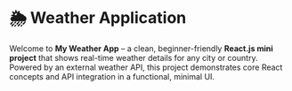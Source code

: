 # 🌦️ Weather Application

Welcome to **My Weather App** – a clean, beginner-friendly **React.js mini project** that shows real-time weather details for any city or country. Powered by an external weather API, this project demonstrates core React concepts and API integration in a functional, minimal UI.



